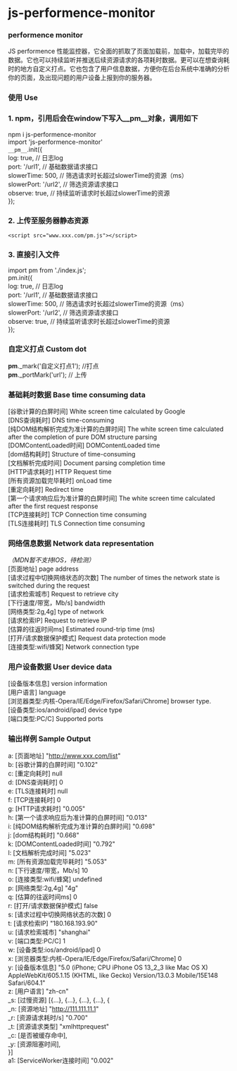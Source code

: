 # js-performence-monitor  
### performence monitor
JS performence 性能监控器，它全面的抓取了页面加载前，加载中，加载完毕的数据。它也可以持续监听并推送后续资源请求的各项耗时数据。更可以在想查询耗时的地方自定义打点。它也包含了用户信息数据，方便你在后台系统中准确的分析你的页面，及出现问题的用户设备上报到你的服务器。  

### 使用 Use  
### 1. npm，引用后会在window下写入__pm__对象，调用如下  
npm i js-performence-monitor  
import 'js-performence-monitor'   
`__pm__`.init({  
    log: true, // 日志log  
    port: '/url1', // 基础数据请求接口  
    slowerTime: 500, // 筛选请求时长超过slowerTime的资源（ms）  
    slowerPort: '/url2', // 筛选资源请求接口  
    observe: true, // 持续监听请求时长超过slowerTime的资源  
});  

### 2. 上传至服务器静态资源  
`<script src="www.xxx.com/pm.js"></script>`  

### 3. 直接引入文件  
import pm from './index.js';   
pm.init({  
    log: true, // 日志log  
    port: '/url1', // 基础数据请求接口  
    slowerTime: 500, // 筛选请求时长超过slowerTime的资源（ms）  
    slowerPort: '/url2', // 筛选资源请求接口  
    observe: true, // 持续监听请求时长超过slowerTime的资源  
});  


### 自定义打点 Custom dot  
__pm__._mark('自定义打点1');  //打点  
__pm__._portMark('url');  // 上传  


### 基础耗时数据 Base time consuming data  
[谷歌计算的白屏时间] White screen time calculated by Google  
[DNS查询耗时] DNS time-consuming  
[纯DOM结构解析完成为准计算的白屏时间] The white screen time calculated after the completion of pure DOM structure parsing  
[DOMContentLoaded时间] DOMContentLoaded time  
[dom结构耗时] Structure of time-consuming  
[文档解析完成时间] Document parsing completion time  
[HTTP请求耗时] HTTP Request time  
[所有资源加载完毕耗时] onLoad time  
[重定向耗时] Redirect time  
[第一个请求响应后为准计算的白屏时间] The white screen time calculated after the first request response  
[TCP连接耗时] TCP Connection time consuming  
[TLS连接耗时] TLS Connection time consuming  


### 网络信息数据 Network data representation  
*（MDN暂不支持IOS，待检测）*  
[页面地址] page address  
[请求过程中切换网络状态的次数] The number of times the network state is switched during the request  
[请求检索城市] Request to retrieve city  
[下行速度/带宽，Mb/s] bandwidth  
[网络类型:2g,4g] type of network  
[请求检索IP] Request to retrieve IP  
[估算的往返时间ms] Estimated round-trip time (ms)  
[打开/请求数据保护模式] Request data protection mode  
[连接类型:wifi/蜂窝] Network connection type  


### 用户设备数据 User device data  
[设备版本信息] version information  
[用户语言] language  
[浏览器类型:内核-Opera/IE/Edge/Firefox/Safari/Chrome] browser type.  
[设备类型:ios/android/ipad] device type  
[端口类型:PC/C] Supported ports  


### 输出样例 Sample Output  
a: [页面地址] "http://www.xxx.com/list"  
b: [谷歌计算的白屏时间] "0.102"  
c: [重定向耗时] null  
d: [DNS查询耗时] 0  
e: [TLS连接耗时] null  
f: [TCP连接耗时] 0  
g: [HTTP请求耗时] "0.005"  
h: [第一个请求响应后为准计算的白屏时间] "0.013"  
i: [纯DOM结构解析完成为准计算的白屏时间] "0.698"  
j: [dom结构耗时] "0.668"  
k: [DOMContentLoaded时间] "0.792"  
l: [文档解析完成时间] "5.023"  
m: [所有资源加载完毕耗时] "5.053"  
n: [下行速度/带宽，Mb/s] 10  
o: [连接类型:wifi/蜂窝] undefined  
p: [网络类型:2g,4g] "4g"  
q: [估算的往返时间ms] 0  
r: [打开/请求数据保护模式] false  
s: [请求过程中切换网络状态的次数] 0  
t: [请求检索IP] "180.168.193.90"  
u: [请求检索城市] "shanghai"  
v: [端口类型:PC/C] 1  
w: [设备类型:ios/android/ipad] 0  
x: [浏览器类型:内核-Opera/IE/Edge/Firefox/Safari/Chrome] 0  
y: [设备版本信息] "5.0 (iPhone; CPU iPhone OS 13_2_3 like Mac OS X) AppleWebKit/605.1.15 (KHTML, like Gecko) Version/13.0.3 Mobile/15E148 Safari/604.1"  
z: [用户语言] "zh-cn"  
_s: [过慢资源] [{…}, {…}, {…}, {…}, {  
      _n: [资源地址] "http://111.111.11.1"  
      _r: [资源请求耗时/s] "0.700"  
      _t: [资源请求类型] "xmlhttprequest"  
      _c: [是否被缓存命中],  
      _y: [资源阻塞时间],  
}]  
a1: [ServiceWorker连接时间] "0.002"  
  
